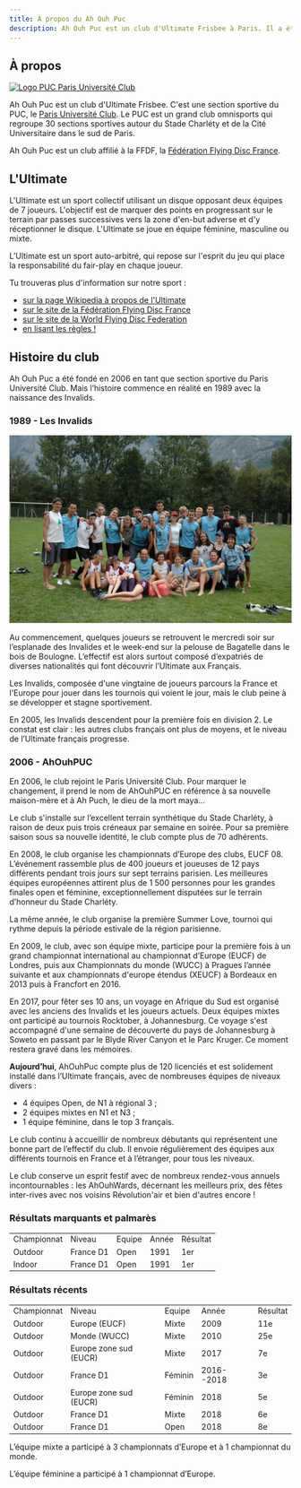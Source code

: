 ```yaml
---
title: À propos du Ah Ouh Puc
description: Ah Ouh Puc est un club d'Ultimate Frisbee à Paris. Il a été fondé en 2006 en prenant la suite d'un club qui existait depuis 1989, les Invalids.
---
```


## À propos

<a href="http://www.puc.paris/" target="_blank">![Logo PUC Paris Université Club](logo-puc-paris-université-club.jpg)</a>

Ah Ouh Puc est un club d'Ultimate Frisbee. C'est une section sportive du PUC,
le <a href="http://www.puc.paris/" target="_blank">Paris Université Club</a>.
Le PUC est un grand club omnisports qui regroupe 30 sections sportives autour du
Stade Charléty et de la Cité Universitaire dans le sud de Paris.

Ah Ouh Puc est un club affilié à la FFDF, la <a href="https://www.ffdf.fr/" target="_blank">Fédération Flying Disc France</a>.

## L'Ultimate

L'Ultimate est un sport collectif utilisant un disque opposant deux équipes de
7 joueurs. L'objectif est de marquer des points en progressant sur le terrain
par passes successives vers la zone d'en-but adverse et d'y réceptionner le
disque. L'Ultimate se joue en équipe féminine, masculine ou mixte.

L’Ultimate est un sport auto-arbitré, qui repose sur l'esprit du jeu qui place
la responsabilité du fair-play en chaque joueur.

Tu trouveras plus d'information sur notre sport :

* <a href="https://fr.wikipedia.org/wiki/Ultimate_(sport)" target="_blank">sur la page Wikipedia à propos de l'Ultimate</a>
* <a href="https://www.ffdf.fr/" target="_blank">sur le site de la Fédération Flying Disc France</a>
* <a href="http://www.wfdf.org/" target="_blank">sur le site de la World Flying Disc Federation</a>
* <a href="wfdf_ultimate_rules_2017_-_french.pdf" target="_blank">en lisant les règles !</a>

## Histoire du club

Ah Ouh Puc a été fondé en 2006 en tant que section sportive du Paris Université
Club. Mais l’histoire commence en réalité en 1989 avec la naissance des
Invalids.

### 1989 - Les Invalids

![Ah Ouh Puc Invalides 2006](ah-ouh-puc-invalides-2006.jpg)

Au commencement, quelques joueurs se retrouvent le mercredi soir sur
l’esplanade des Invalides et le week-end sur la pelouse de Bagatelle dans le
bois de Boulogne. L’effectif est alors surtout composé d’expatriés de diverses
nationalités qui font découvrir l’Ultimate aux Français.

Les Invalids, composée d'une vingtaine de joueurs parcours la France et
l'Europe pour jouer dans les tournois qui voient le jour, mais le club peine à
se développer et stagne sportivement.

En 2005, les Invalids descendent pour la première fois en division 2. Le
constat est clair : les autres clubs français ont plus de moyens, et le niveau
de l’Ultimate français progresse.

### 2006 - AhOuhPUC

En 2006, le club rejoint le Paris Université Club. Pour marquer le changement,
il prend le nom de AhOuhPUC en référence à sa nouvelle maison-mère et à Ah
Puch, le dieu de la mort maya…

Le club s'installe sur l’excellent terrain synthétique du Stade Charléty, à
raison de deux puis trois créneaux par semaine en soirée. Pour sa première
saison sous sa nouvelle identité, le club compte plus de 70 adhérents.

En 2008, le club organise les championnats d’Europe des clubs, EUCF 08.
L’événement rassemble plus de 400 joueurs et joueuses de 12 pays différents
pendant trois jours sur sept terrains parisien. Les meilleures équipes
européennes attirent plus de 1 500 personnes pour les grandes finales open et
féminine, exceptionnellement disputées sur le terrain d’honneur du Stade
Charléty.

La même année, le club organise la première Summer Love, tournoi qui rythme
depuis la période estivale de la région parisienne.

En 2009, le club, avec son équipe mixte, participe pour la première fois à un
grand championnat international au championnat d’Europe (EUCF) de Londres, puis
aux Championnats du monde (WUCC) à Pragues l’année suivante et aux championnats
d'europe étendus (XEUCF) à Bordeaux en 2013 puis à Francfort en 2016.

En 2017, pour fêter ses 10 ans, un voyage en Afrique du Sud est organisé avec
les anciens des Invalids et les joueurs actuels. Deux équipes mixtes ont
participé au tournois Rocktober, à Johannesburg. Ce voyage s'est accompagné
d'une semaine de découverte du pays de Johannesburg à Soweto en passant par le
Blyde River Canyon et le Parc Kruger. Ce moment restera gravé dans les
mémoires.



**Aujourd’hui**, AhOuhPuc compte plus de 120 licenciés et est solidement installé
dans l’Ultimate français, avec de nombreuses équipes de niveaux divers : 
* 4 équipes Open, de N1 à régional 3 ;
* 2 équipes mixtes en N1 et N3 ;
* 1 équipe féminine, dans le top 3 français.

Le club continu à accueillir de nombreux débutants qui représentent une bonne
part de l’effectif du club. Il envoie régulièrement des équipes aux différents
tournois en France et à l’étranger, pour tous les niveaux.

Le club conserve un esprit festif avec de nombreux rendez-vous annuels
incontournables : les AhOuhWards, décernant les meilleurs prix, des fêtes
inter-rives avec nos voisins Révolution'air et bien d'autres encore !



### Résultats marquants et palmarès

<table>
<tr><td>Championnat</td><td>Niveau</td><td>Equipe</td><td>Année</td><td>Résultat</td></tr>
<tr><td>Outdoor</td><td>France D1</td><td>Open</td><td>1991</td><td>1er</td></tr>
<tr><td>Indoor</td><td>France D1</td><td>Open</td><td>1991</td><td>1er</td></tr>
</table>

### Résultats récents 
<table>
<tr><td>Championnat</td><td>Niveau</td><td>Equipe</td><td>Année</td><td>Résultat</td></tr>
<tr><td>Outdoor</td><td>Europe (EUCF)</td><td>Mixte</td><td>2009</td><td>11e</td></tr>
<tr><td>Outdoor</td><td>Monde (WUCC)</td><td>Mixte</td><td>2010</td><td>25e</td></tr>
<tr><td>Outdoor</td><td>Europe zone sud (EUCR)</td><td>Mixte</td><td>2017</td><td>7e</td></tr>
<tr><td>Outdoor</td><td>France D1</td><td>Féminin</td><td>2016--2018</td><td>3e</td></tr>
<tr><td>Outdoor</td><td>Europe zone sud (EUCR)</td><td>Féminin</td><td>2018</td><td>5e</td></tr>
<tr><td>Outdoor</td><td>France D1</td><td>Mixte</td><td>2018</td><td>6e</td></tr>
<tr><td>Outdoor</td><td>France D1</td><td>Open</td><td>2018</td><td>8e</td></tr>
</table>

L’équipe mixte a participé à 3 championnats d’Europe et à 1 championnat du monde.

L’équipe féminine a participé à 1 championnat d’Europe.



